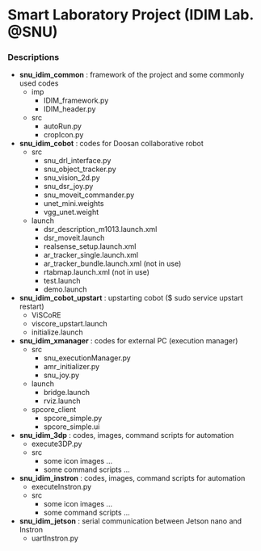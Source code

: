 # Smart Laboratory Project (IDIM Lab. @SNU)

### Descriptions
- **snu_idim_common** : framework of the project and some commonly used codes
    - imp
        - IDIM_framework.py
        - IDIM_header.py
    - src
        - autoRun.py
        - cropIcon.py
- **snu_idim_cobot** : codes for Doosan collaborative robot
    - src
        - snu_drl_interface.py
        - snu_object_tracker.py
        - snu_vision_2d.py
        - snu_dsr_joy.py
        - snu_moveit_commander.py
        - unet_mini.weights
        - vgg_unet.weight
    - launch
        - dsr_description_m1013.launch.xml
        - dsr_moveit.launch
        - realsense_setup.launch.xml
        - ar_tracker_single.launch.xml
        - ar_tracker_bundle.launch.xml (not in use)
        - rtabmap.launch.xml (not in use)
        - test.launch
        - demo.launch
- **snu_idim_cobot_upstart** : upstarting cobot ($ sudo service upstart restart)
    - ViSCoRE
    - viscore_upstart.launch
    - initialize.launch
- **snu_idim_xmanager** : codes for external PC (execution manager)
    - src
        - snu_executionManager.py
        - amr_initializer.py
        - snu_joy.py
    - launch
        - bridge.launch
        - rviz.launch
    - spcore_client
        - spcore_simple.py
        - spcore_simple.ui
- **snu_idim_3dp** : codes, images, command scripts for automation
    - execute3DP.py
    - src
        - some icon images ...
        - some command scripts ...
- **snu_idim_instron** : codes, images, command scripts for automation
    - executeInstron.py
    - src
        - some icon images ...
        - some command scripts ...
- **snu_idim_jetson** : serial communication between Jetson nano and Instron
    - uartInstron.py
